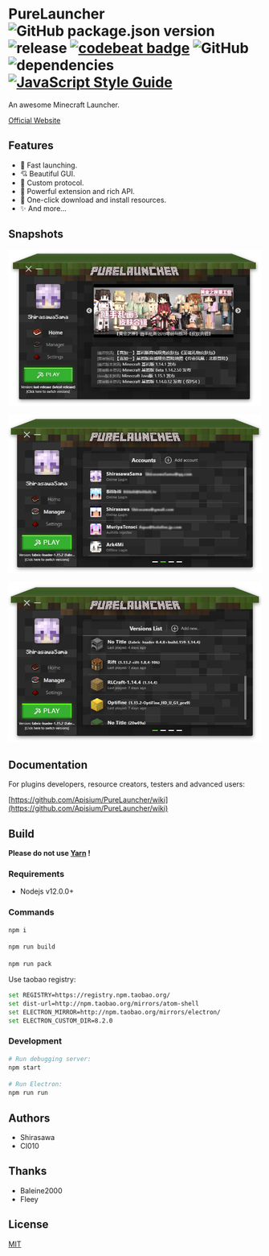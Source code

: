 # PureLauncher ![GitHub package.json version](https://img.shields.io/github/package-json/v/Apisium/PureLauncher) ![release](https://github.com/Apisium/PureLauncher/workflows/release/badge.svg) [![codebeat badge](https://codebeat.co/badges/2afd1913-119b-4b47-acb8-dbac54259a4e)](https://codebeat.co/projects/github-com-apisium-purelauncher-master) ![GitHub](https://img.shields.io/github/license/Apisium/PureLauncher) ![dependencies](https://david-dm.org/Apisium/PureLauncher/dev-status.svg) [![JavaScript Style Guide](https://img.shields.io/badge/code_style-standard-brightgreen.svg)](https://standardjs.com)

An awesome Minecraft Launcher.

[Official Website](https://pl.apisium.cn)

## Features

- 🚀 Fast launching.
- 💘 Beautiful GUI.
- 🎉 Custom protocol.
- 🤔 Powerful extension and rich API.
- 🎁 One-click download and install resources.
- ✨ And more...

## Snapshots

![Home](./screenshots/home.jpg)

![Accounts](./screenshots/accounts.png)

![Settings](./screenshots/versions.png)

## Documentation

For plugins developers, resource creators, testers and advanced users:

[https://github.com/Apisium/PureLauncher/wiki](https://github.com/Apisium/PureLauncher/wiki)

## Build

**Please do not use [Yarn](https://yarnpkg.com) !**

### Requirements

- Nodejs v12.0.0+

### Commands

```bash
npm i

npm run build

npm run pack
```

Use taobao registry:

```bash
set REGISTRY=https://registry.npm.taobao.org/
set dist-url=http://npm.taobao.org/mirrors/atom-shell
set ELECTRON_MIRROR=http://npm.taobao.org/mirrors/electron/
set ELECTRON_CUSTOM_DIR=8.2.0
```

### Development

```bash
# Run debugging server:
npm start

# Run Electron:
npm run run
```

## Authors

- Shirasawa
- CI010

## Thanks

- Baleine2000
- Fleey

## License

[MIT](./LICENSE)
